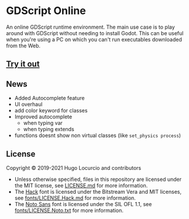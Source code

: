 # GDScript Online

An online GDScript runtime environment. The main use case is to play around
with GDScript without needing to install Godot. This can be useful when
you're using a PC on which you can't run executables downloaded from the Web.

## [Try it out](https://gdscript-online.github.io/)

## News

- Added Autocomplete feature
- UI overhaul
- add color keyword for classes
- Improved autocomplete
   - when typing var
   - when typing extends <class name>
- functions doesnt show non virtual classes (like `set_physics process`)
## License

Copyright © 2019-2021 Hugo Locurcio and contributors

- Unless otherwise specified, files in this repository are licensed under the
  MIT license, see [LICENSE.md](LICENSE.md) for more information.
- The [Hack](https://sourcefoundry.org/hack/) font is licensed under
  the Bitstream Vera and MIT licenses, see
  [fonts/LICENSE.Hack.md](fonts/LICENSE.Hack.md) for more information.
- The [Noto Sans](https://www.google.com/get/noto/) font is licensed under
  the SIL OFL 1.1, see
  [fonts/LICENSE.Noto.txt](fonts/LICENSE.Noto.txt) for more information.
